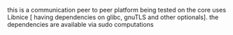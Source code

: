 this is a communication peer to peer platform being tested on the core 
uses Libnice [ having dependencies on glibc, gnuTLS and other optionals].
the dependencies are available via sudo computations

